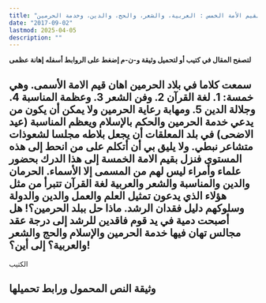 ```yaml
---
title: "إهانة عظمى لقيم الأمة الخمس : العربية، والشعر، والحج، والدين، وخدمة الحرمين"
date: "2017-09-02"
lastmod: 2025-04-05
description: ""
---
```

**لتصفح المقال في كتيب أو لتحميل وثيقة و-ن-م إضغط على الروابط أسفله** **إهانة عظمى**

## **سمعت كلاما في بلاد الحرمين اهان قيم الامة الأسمى. وهي خمسة: 1. لغة القرآن 2. وفن الشعر 3. وعظمة المناسبة 4. وجلالة الدين 5. ومهابة رعاية الحرمين ولا يمكن أن يكون من يدعي خدمة الحرمين والحكم بالإسلام ويعظم المناسبة (عيد الاضحى) في بلد المعلقات أن يجعل بلاطه مجلسا لشعوذات متشاعر نبطي. ولا يليق بي أن أتكلم على من انحط إلى هذه المستوى فنزل بقيم الامة الخمسة إلى هذا الدرك بحضور علماء وأمراء ليس لهم من المسمى إلا الأسماء. الحرمان والدين والمناسبة والشعر والعربية لغة القرآن تتبرأ من مثل هؤلاء الذي يدعون تمثيل العلم والعمل والدين والدولة وسلوكهم دليل فقدان الرشد. ماذا حل ببلد الحرمين؟! هل أصبحت دمية في يد قوم فاقدين للرشد إلى درجة عقد مجالس تهان فيها خدمة الحرمين والإسلام والحج والشعر والعربية؟ إلى أين؟!**

الكتيب

## وثيقة النص المحمول ورابط تحميلها

###
